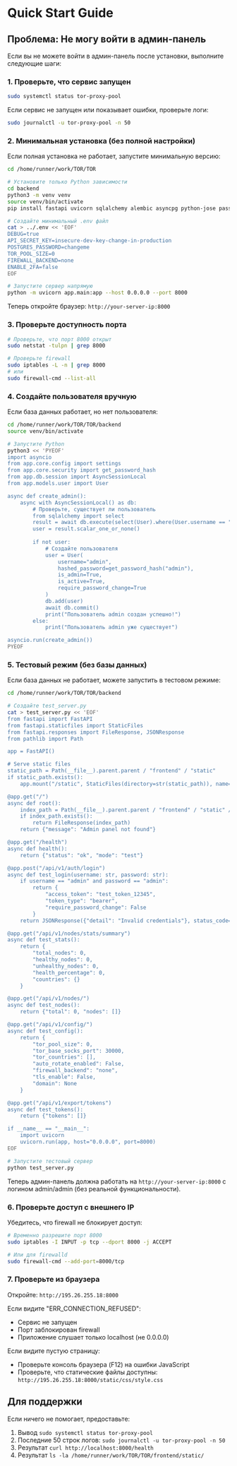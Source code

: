 # Quick Start Guide

## Проблема: Не могу войти в админ-панель

Если вы не можете войти в админ-панель после установки, выполните следующие шаги:

### 1. Проверьте, что сервис запущен

```bash
sudo systemctl status tor-proxy-pool
```

Если сервис не запущен или показывает ошибки, проверьте логи:

```bash
sudo journalctl -u tor-proxy-pool -n 50
```

### 2. Минимальная установка (без полной настройки)

Если полная установка не работает, запустите минимальную версию:

```bash
cd /home/runner/work/TOR/TOR

# Установите только Python зависимости
cd backend
python3 -m venv venv
source venv/bin/activate
pip install fastapi uvicorn sqlalchemy alembic asyncpg python-jose passlib bcrypt python-multipart

# Создайте минимальный .env файл
cat > ../.env << 'EOF'
DEBUG=true
API_SECRET_KEY=insecure-dev-key-change-in-production
POSTGRES_PASSWORD=changeme
TOR_POOL_SIZE=0
FIREWALL_BACKEND=none
ENABLE_2FA=false
EOF

# Запустите сервер напрямую
python -m uvicorn app.main:app --host 0.0.0.0 --port 8000
```

Теперь откройте браузер: `http://your-server-ip:8000`

### 3. Проверьте доступность порта

```bash
# Проверьте, что порт 8000 открыт
sudo netstat -tulpn | grep 8000

# Проверьте firewall
sudo iptables -L -n | grep 8000
# или
sudo firewall-cmd --list-all
```

### 4. Создайте пользователя вручную

Если база данных работает, но нет пользователя:

```bash
cd /home/runner/work/TOR/TOR/backend
source venv/bin/activate

# Запустите Python
python3 << 'PYEOF'
import asyncio
from app.core.config import settings
from app.core.security import get_password_hash
from app.db.session import AsyncSessionLocal
from app.models.user import User

async def create_admin():
    async with AsyncSessionLocal() as db:
        # Проверьте, существует ли пользователь
        from sqlalchemy import select
        result = await db.execute(select(User).where(User.username == "admin"))
        user = result.scalar_one_or_none()
        
        if not user:
            # Создайте пользователя
            user = User(
                username="admin",
                hashed_password=get_password_hash("admin"),
                is_admin=True,
                is_active=True,
                require_password_change=True
            )
            db.add(user)
            await db.commit()
            print("Пользователь admin создан успешно!")
        else:
            print("Пользователь admin уже существует")

asyncio.run(create_admin())
PYEOF
```

### 5. Тестовый режим (без базы данных)

Если база данных не работает, можете запустить в тестовом режиме:

```bash
cd /home/runner/work/TOR/TOR/backend

# Создайте test_server.py
cat > test_server.py << 'EOF'
from fastapi import FastAPI
from fastapi.staticfiles import StaticFiles
from fastapi.responses import FileResponse, JSONResponse
from pathlib import Path

app = FastAPI()

# Serve static files
static_path = Path(__file__).parent.parent / "frontend" / "static"
if static_path.exists():
    app.mount("/static", StaticFiles(directory=str(static_path)), name="static")

@app.get("/")
async def root():
    index_path = Path(__file__).parent.parent / "frontend" / "static" / "index.html"
    if index_path.exists():
        return FileResponse(index_path)
    return {"message": "Admin panel not found"}

@app.get("/health")
async def health():
    return {"status": "ok", "mode": "test"}

@app.post("/api/v1/auth/login")
async def test_login(username: str, password: str):
    if username == "admin" and password == "admin":
        return {
            "access_token": "test_token_12345",
            "token_type": "bearer",
            "require_password_change": False
        }
    return JSONResponse({"detail": "Invalid credentials"}, status_code=401)

@app.get("/api/v1/nodes/stats/summary")
async def test_stats():
    return {
        "total_nodes": 0,
        "healthy_nodes": 0,
        "unhealthy_nodes": 0,
        "health_percentage": 0,
        "countries": {}
    }

@app.get("/api/v1/nodes/")
async def test_nodes():
    return {"total": 0, "nodes": []}

@app.get("/api/v1/config/")
async def test_config():
    return {
        "tor_pool_size": 0,
        "tor_base_socks_port": 30000,
        "tor_countries": [],
        "auto_rotate_enabled": False,
        "firewall_backend": "none",
        "tls_enable": False,
        "domain": None
    }

@app.get("/api/v1/export/tokens")
async def test_tokens():
    return {"tokens": []}

if __name__ == "__main__":
    import uvicorn
    uvicorn.run(app, host="0.0.0.0", port=8000)
EOF

# Запустите тестовый сервер
python test_server.py
```

Теперь админ-панель должна работать на `http://your-server-ip:8000` с логином admin/admin (без реальной функциональности).

### 6. Проверьте доступ с внешнего IP

Убедитесь, что firewall не блокирует доступ:

```bash
# Временно разрешите порт 8000
sudo iptables -I INPUT -p tcp --dport 8000 -j ACCEPT

# Или для firewalld
sudo firewall-cmd --add-port=8000/tcp
```

### 7. Проверьте из браузера

Откройте: `http://195.26.255.18:8000`

Если видите "ERR_CONNECTION_REFUSED":
- Сервис не запущен
- Порт заблокирован firewall
- Приложение слушает только localhost (не 0.0.0.0)

Если видите пустую страницу:
- Проверьте консоль браузера (F12) на ошибки JavaScript
- Проверьте, что статические файлы доступны: `http://195.26.255.18:8000/static/css/style.css`

## Для поддержки

Если ничего не помогает, предоставьте:

1. Вывод `sudo systemctl status tor-proxy-pool`
2. Последние 50 строк логов: `sudo journalctl -u tor-proxy-pool -n 50`
3. Результат `curl http://localhost:8000/health`
4. Результат `ls -la /home/runner/work/TOR/TOR/frontend/static/`
